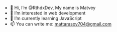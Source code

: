 - 👋 Hi, I’m @RthdxDev, My name is Matvey
- 👀 I’m interested in web development
- 🌱 I’m currently learning JavaScript
- 📫 You can write me: mattarasov704@gmail.com

<!---
RthdxDev/RthdxDev is a ✨ special ✨ repository because its `README.md` (this file) appears on your GitHub profile.
You can click the Preview link to take a look at your changes.
--->
